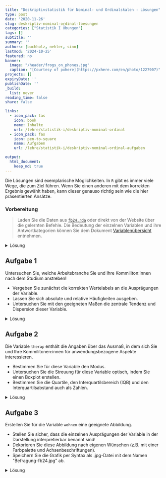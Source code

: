 ```yaml
---
title: "Deskriptivstatistik für Nominal- und Ordinalskalen - Lösungen" 
type: post
date: '2020-11-26' 
slug: deskriptiv-nominal-ordinal-loesungen
categories: ["Statistik I Übungen"] 
tags: [] 
subtitle: ''
summary: '' 
authors: [buchholz, nehler, sinn] 
lastmod: '2024-10-25'
featured: no
banner:
  image: "/header/frogs_on_phones.jpg"
  caption: "[Courtesy of pxhere](https://pxhere.com/en/photo/1227907)"
projects: []
expiryDate: ''
publishDate: ''
_build:
  list: never
reading_time: false
share: false

links:
  - icon_pack: fas
    icon: book
    name: Inhalte
    url: /lehre/statistik-i/deskriptiv-nominal-ordinal
  - icon_pack: fas
    icon: pen-to-square
    name: Aufgaben
    url: /lehre/statistik-i/deskriptiv-nominal-ordinal-aufgaben

output:
  html_document:
    keep_md: true
---
```




Die Lösungen sind exemplarische Möglichkeiten. In `R` gibt es immer viele Wege, die zum Ziel führen. Wenn Sie einen anderen mit dem korrekten Ergebnis gewählt haben, kann dieser genauso richtig sein wie die hier präsentierten Ansätze.

### Vorbereitung

> Laden Sie die Daten aus [<i class="fas fa-download"></i> `fb24.rda`](/daten/fb24.rda) oder direkt von der Website über die gelernten Befehle. Die Bedeutung der einzelnen Variablen und ihre Antwortkategorien können Sie dem Dokument [Variablenübersicht](/lehre/statistik-i/variablen.pdf) entnehmen.

<details><summary>Lösung</summary>

Daten laden:


``` r
load(url('https://pandar.netlify.app/daten/fb24.rda'))  
```


Überblick über den Datensatz verschaffen:


``` r
dim(fb24)
```

```
## [1] 192  42
```

``` r
str(fb24)
```

```
## 'data.frame':	192 obs. of  42 variables:
##  $ mdbf1      : num  4 3 3 3 3 2 4 2 3 4 ...
##  $ mdbf2      : num  3 2 3 1 2 2 4 3 3 4 ...
##  $ mdbf3      : num  1 1 1 2 3 1 1 2 2 1 ...
##  $ mdbf4      : num  1 1 1 2 1 3 1 1 1 1 ...
##  $ mdbf5      : num  3 1 3 3 2 4 1 2 1 1 ...
##  $ mdbf6      : num  3 3 3 2 2 3 3 3 3 4 ...
##  $ mdbf7      : num  3 3 2 3 2 4 1 4 1 1 ...
##  $ mdbf8      : num  4 4 3 3 3 2 4 3 4 4 ...
##  $ mdbf9      : num  1 2 1 2 3 2 3 3 2 1 ...
##  $ mdbf10     : num  3 3 3 3 3 2 3 2 4 4 ...
##  $ mdbf11     : num  1 1 1 2 3 2 2 1 2 1 ...
##  $ mdbf12     : num  3 4 3 3 2 2 3 2 3 4 ...
##  $ time_pre   : num  49 68 107 38 45 100 61 40 36 40 ...
##  $ lz         : num  6.6 4 5.2 4 5 4.4 6.4 4 4.6 6 ...
##  $ extra      : num  5 4 3 1.5 2.5 4.5 4 2.5 4 3 ...
##  $ vertr      : num  4 3 3 3 3.5 2.5 4 2.5 4.5 3 ...
##  $ gewis      : num  4 4.5 4 3.5 2.5 4 3.5 3.5 4 5 ...
##  $ neuro      : num  1.5 3 3.5 3.5 4.5 3.5 2.5 3.5 5 2.5 ...
##  $ offen      : num  4 4 4 3.5 4.5 4 4 4 4.5 3 ...
##  $ prok       : num  2.7 2.5 2.9 2.8 2.9 2.7 2.4 2.5 2.7 2.6 ...
##  $ nerd       : num  2.5 2.33 2.83 4 3.67 ...
##  $ uni1       : num  0 0 0 0 0 0 0 0 1 0 ...
##  $ uni2       : num  1 1 1 1 1 1 1 1 1 1 ...
##  $ uni3       : num  0 0 1 0 0 1 0 1 1 1 ...
##  $ uni4       : num  0 0 1 0 0 0 0 0 1 0 ...
##  $ grund      : chr  "Interesse an Menschen, Verhalten und Sozialdynamiken" "Ich will die Menschliche Psyche und menschliches Handeln, Denken verstehen." NA "Um Therapeutin zu werden und Menschen aus meiner früheren Situatuon zu helfen " ...
##  $ fach       : num  1 3 1 4 4 3 1 3 1 4 ...
##  $ ziel       : num  3 2 3 2 2 3 1 4 4 2 ...
##  $ wissen     : int  4 3 5 5 4 3 3 4 5 3 ...
##  $ therap     : int  5 4 5 5 5 5 4 5 4 5 ...
##  $ lerntyp    : num  3 1 1 1 1 1 3 3 3 1 ...
##  $ hand       : num  1 2 2 2 2 2 2 2 1 2 ...
##  $ job        : num  2 1 2 1 1 1 1 1 2 2 ...
##  $ ort        : num  2 2 1 1 1 1 1 2 1 1 ...
##  $ ort12      : num  1 2 1 1 2 2 2 1 2 2 ...
##  $ wohnen     : num  2 3 3 3 3 3 1 2 1 1 ...
##  $ attent     : num  5 4 5 5 5 5 5 4 4 5 ...
##  $ gs_post    : num  NA 3 3.5 2.75 2.5 3 NA 3.25 3 3.25 ...
##  $ wm_post    : num  NA 2.25 3 2.25 2.5 2.25 NA 2.5 3 3.25 ...
##  $ ru_post    : num  NA 2.25 2.25 2.25 2 2.25 NA 2.25 2.75 1.75 ...
##  $ time_post  : num  NA 34 37 37 51 40 NA 40 30 27 ...
##  $ attent_post: num  NA 5 5 5 5 5 NA 5 5 5 ...
```

Der Datensatz besteht aus 192 Zeilen (Beobachtungen) und 42 Spalten (Variablen).

</details>



## Aufgabe 1

Untersuchen Sie, welche Arbeitsbranche Sie und Ihre Kommiliton:innen nach dem Studium anstreben!  

* Vergeben Sie zunächst die korrekten Wertelabels an die Ausprägungen der Variable.  
* Lassen Sie sich absolute und relative Häufigkeiten ausgeben.  
* Untersuchen Sie mit den geeigneten Maßen die zentrale Tendenz und Dispersion dieser Variable.  


<details><summary>Lösung</summary>

**Faktor erstellen**


``` r
fb24$ziel <- factor(fb24$ziel,
                        levels = 1:4,
                        labels = c("Wirtschaft", "Therapie", "Forschung", "Andere"))
levels(fb24$ziel)
```

```
## [1] "Wirtschaft" "Therapie"   "Forschung"  "Andere"
```

**Absolute und relative Häufigkeiten anfordern**  


``` r
table(fb24$ziel)              # absolut
```

```
## 
## Wirtschaft   Therapie  Forschung     Andere 
##         24        108         27         29
```

``` r
prop.table(table(fb24$ziel))  # relativ
```

```
## 
## Wirtschaft   Therapie  Forschung     Andere 
##  0.1276596  0.5744681  0.1436170  0.1542553
```

**Zentrale Tendenz und Dispersion für nominalskalierte Variablen: Modus, relativer Informationsgehalt**


``` r
# Modus
which.max(table(fb24$ziel))
```

```
## Therapie 
##        2
```


``` r
#relativer Informationsgehalt
hj <- prop.table(table(fb24$ziel))  # hj erstellen
ln_hj <- log(hj)                    # Logarithmus bestimmen
summand <- ln_hj * hj               # Berechnung fuer jede Kategorie
summe <- sum(summand)               # Gesamtsumme
k <- length(hj)                     # Anzahl Kategorien bestimmen
relInf <- -1/log(k) * summe         # Relativer Informationsgehalt
relInf
```

```
## [1] 0.8282775
```

Der Modus der Variable lautet Therapie - die meisten Ihres Jahrgangs (*n* = 108 bzw. 57.45%) streben einen Job in diesem Bereich an. Der relative Informationsgehalt der Variable beträgt 0.83. Sie sehen hier, dass wir im Code einen kleinen Unterschied zum Tutorial eingebaut haben. Die Anzahl der Kategorien wird nicht mehr durch `dim(tab)` sondern durch `length(hj)` bestimmt. Das Resultat ist nicht verschieden - die Anzahl der Kategorien wird gezählt. Wir wollen somit aber nochmal deutlich machen, dass es in `R` immer sehr viele Wege zu einem Ziel geben kann.

</details>



## Aufgabe 2

Die Variable `therap` enthält die Angaben über das Ausmaß, in dem sich Sie und Ihre Kommilitonen:innen für anwendungsbezogene Aspekte interessieren.

* Bestimmen Sie für diese Variable den Modus.     
* Untersuchen Sie die Streuung für diese Variable optisch, indem Sie einen Boxplot erstellen.  
* Bestimmen Sie die Quartile, den Interquartilsbereich (IQB) und den Interquartilsabstand auch als Zahlen.

<details><summary>Lösung</summary>

**Modus**


``` r
which.max(table(fb24$therap))
```

```
## 5 
## 4
```

**Häufigkeiten**


``` r
table(fb24$therap)
```

```
## 
##   2   3   4   5 
##   2  10  57 119
```

``` r
prop.table(table(fb24$therap))
```

```
## 
##          2          3          4          5 
## 0.01063830 0.05319149 0.30319149 0.63297872
```

Der Modus der Variable `therap` beträgt 4, d.h. diese Antwortkategorie wurde am häufigsten genannt (*n* = 119 bzw. 63.3%).

**Boxplot**


``` r
boxplot(fb24$therap)
```

![](/lehre/statistik-i/deskriptiv-nominal-ordinal-loesungen_files/figure-html/unnamed-chunk-9-1.png)<!-- -->

**Quartile**


``` r
quantile(fb24$therap, c(.25,.5,.75), na.rm=T)
```

```
## 25% 50% 75% 
##   4   5   5
```

Der Median beträgt 5. Das 1. und 3. Quartil betragen 4 bzw. 5. Folglich sind die Grenzen des Interquartilsbereich (IQB) 4 und 5. Der Interquartilsabstand (IQA) beträgt 1.

</details>


## Aufgabe 3

Erstellen Sie für die Variable `wohnen` eine geeignete Abbildung.   

* Stellen Sie sicher, dass die einzelnen Ausprägungen der Variable in der Darstellung interpretierbar benannt sind!  
* Dekorieren Sie diese Abbildung nach eigenen Wünschen (z.B. mit einer Farbpalette und Achsenbeschriftungen).
* Speichern Sie die Grafik per Syntax als .jpg-Datei mit dem Namen "Befragung-fb24.jpg" ab.

<details><summary>Lösung</summary>

**Faktor erstellen**


``` r
fb24$wohnen <- factor(fb24$wohnen, 
                      levels = 1:4, 
                      labels = c("WG", "bei Eltern", "alleine", "sonstiges"))
```

**Ansprechende Grafik erstellen**

Um eine ansprechende Grafik zu erhalten, können wir einige Argumente anpassen. Hier ist natürlich nur eine beispielhafte Lösung abgebildet.


``` r
# Ansprechende Darstellung
barplot(
  # wichtig: Funktion auf Häufigkeitstabelle, nicht die Variable selbst anwenden:
  table(fb24$wohnen),                               
  # aussagekräftiger Titel, inkl. Zeilenumbruch ("\n") 
  main = "Befragung Erstis im WS 24/25:\nAktuelle Wohnsituation", 
  # y-Achsen-Beschriftung:
  ylab = "Häufigkeit",
  # Farben aus einer Farbpalette:
  col = rainbow(10),
  # Platz zwischen Balken minimieren:
  space = 0.1,
  # graue Umrandungen der Balken:
  border = "grey2",
  # Unterscheidlich dichte Schattierungen (statt Füllung) für die vier Balken:
  density = c(50, 75, 25, 50),
  # Richtung, in dem die Schattierung in den vier Balken verläuft
  angle = c(-45, 0, 45, 90),
  # Schriftausrichtung der Achsen horizontal:
  las=2,
  #y-Achse erweitern, sodass mehr Platz zum Titel bleibt:
  ylim = c(0,60))
```

![](/lehre/statistik-i/deskriptiv-nominal-ordinal-loesungen_files/figure-html/unnamed-chunk-12-1.png)<!-- -->

**Speichern (per Syntax)**


``` r
jpeg("Befragung-fb24.jpg", width=20, height=10, units="cm", res=200)
barplot(
  table(fb24$wohnen),                               
  main = "Befragung Erstis im WS 24/25:\nAktuelle Wohnsituation", 
  ylab = "Häufigkeit",
  col = rainbow(10),
  space = 0.1,
  border = "grey2",
  density = c(50,75,25,50),
  angle = c(-45,0,45,90),
  las=2,
  ylim = c(0,60))
dev.off()
```

Im Arbeitsverzeichnis sollte die Datei nun vorliegen.


</details>



